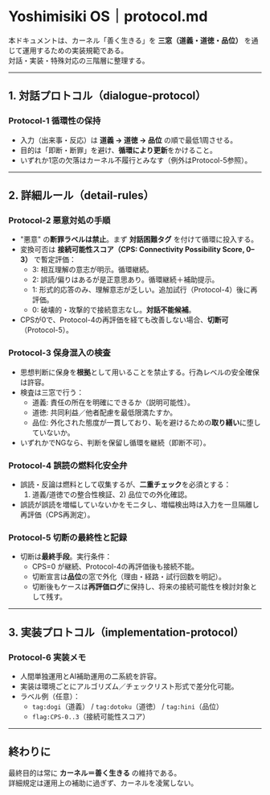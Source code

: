 # Yoshimisiki OS｜protocol.md

本ドキュメントは、カーネル「善く生きる」を **三窓（道義・道徳・品位）** を通じて運用するための実装規範である。  
対話・実装・特殊対応の三階層に整理する。

---

## 1. 対話プロトコル（dialogue-protocol）

### Protocol-1 循環性の保持
- 入力（出来事・反応）は **道義 → 道徳 → 品位** の順で最低1周させる。  
- 目的は「即断・断罪」を避け、**循環により更新**をかけること。  
- いずれか1窓の欠落はカーネル不履行とみなす（例外はProtocol-5参照）。  

---

## 2. 詳細ルール（detail-rules）

### Protocol-2 悪意対処の手順
- "悪意" の**断罪ラベルは禁止**。まず **対話困難タグ** を付けて循環に投入する。  
- 変換可否は **接続可能性スコア（CPS: Connectivity Possibility Score, 0–3）** で暫定評価：  
  - 3: 相互理解の意志が明示。循環継続。  
  - 2: 誤読/偏りはあるが是正意思あり。循環継続＋補助提示。  
  - 1: 形式的応答のみ、理解意志が乏しい。追加試行（Protocol-4）後に再評価。  
  - 0: 破壊的・攻撃的で接続意志なし。**対話不能候補**。  
- CPSが0で、Protocol-4の再評価を経ても改善しない場合、**切断可**（Protocol-5）。  

### Protocol-3 保身混入の検査
- 思想判断に保身を**根拠**として用いることを禁止する。行為レベルの安全確保は許容。  
- 検査は三窓で行う：  
  - 道義: 責任の所在を明確にできるか（説明可能性）。  
  - 道徳: 共同利益／他者配慮を最低限満たすか。  
  - 品位: 外化された態度が一貫しており、恥を避けるための**取り繕い**に堕していないか。  
- いずれかでNGなら、判断を保留し循環を継続（即断不可）。  

### Protocol-4 誤読の燃料化安全弁
- 誤読・反論は燃料として収集するが、**二重チェック**を必須とする：  
  1) 道義/道徳での整合性検証、2) 品位での外化確認。  
- 誤読が誤読を増幅していないかをモニタし、増幅検出時は入力を一旦隔離し再評価（CPS再測定）。  

### Protocol-5 切断の最終性と記録
- 切断は**最終手段**。実行条件：  
  - CPS=0 が継続、Protocol-4の再評価後も接続不能。  
  - 切断宣言は**品位**の窓で外化（理由・経路・試行回数を明記）。  
  - 切断後もケースは**再評価ログ**に保持し、将来の接続可能性を検討対象として残す。  

---

## 3. 実装プロトコル（implementation-protocol）

### Protocol-6 実装メモ
- 人間単独運用とAI補助運用の二系統を許容。  
- 実装は環境ごとにアルゴリズム／チェックリスト形式で差分化可能。  
- ラベル例（任意）：  
  - `tag:dogi`（道義） / `tag:dotoku`（道徳） / `tag:hini`（品位）  
  - `flag:CPS-0..3`（接続可能性スコア）  

---

## 終わりに
最終目的は常に **カーネル＝善く生きる** の維持である。  
詳細規定は運用上の補助に過ぎず、カーネルを凌駕しない。  
